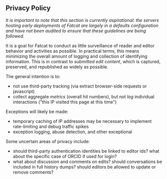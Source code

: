 
## Privacy Policy

*It is important to note that this section is currently aspirational: the
servers hosting early deployments of Fatcat are largely in a defaults
configuration and have not been audited to ensure that these guidelines are
being followed.*

It is a goal for Fatcat to conduct as little surveillance of reader and editor
behavior and activities as possible. In practical terms, this means minimizing
the overall amount of logging and collection of identifying information. This
is in contrast to *submitted edit content*, which is captured, preserved, and
republished as widely as possible.

The general intention is to:

- not use third-party tracking (via extract browser-side requests or
  javascript)
- collect aggregate *metrics* (overall hit numbers), but not *log* individual
  interactions ("this IP visited this page at this time")

Exceptions will likely be made:

- temporary caching of IP addresses may be necessary to implement rate-limiting
  and debug traffic spikes
- exception logging, abuse detection, and other exceptional 

Some uncertain areas of privacy include:

- should third-party authentication identities be linked to editor ids? what
  about the specific case of ORCID if used for login?
- what about discussion and comments on edits? should conversations be included
  in full history dumps? should editors be allowed to update or remove
  comments?

